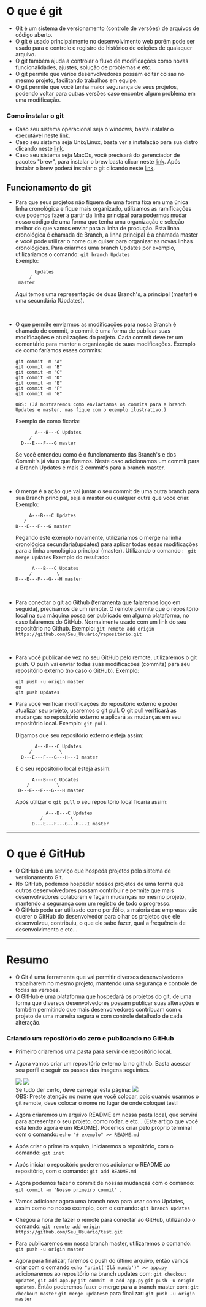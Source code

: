 # O que é git
* Git é um sistema de versionamento (controle de versões) de arquivos de código aberto.
* O git é usado principalmente no desenvolvimento web porém pode ser usado para o controle e registro do histórico de edições de qualaquer arquivo.
* O git também ajuda a controlar o fluxo de modificações como novas funcionalidades, ajustes, solução de problemas e etc. 
* O git permite que vários desenvolvedores possam editar coisas no mesmo projeto, facilitando trabalhos em equipe.
* O git permite que você tenha maior segurança de seus projetos, podendo voltar para outras versões caso encontre algum problema em uma modificação.

### Como instalar o git
* Caso seu sistema operacional seja o windows, basta instalar o executável neste <a href="https://git-scm.com/download/win">link</a>.
* Caso seu sistema seja Unix/Linux, basta ver a instalação para sua distro clicando neste <a href="https://git-scm.com/download/linux">link</a>.
* Caso seu sistema seja MacOs, você precisará do gerenciador de pacotes "brew", para instalar o brew basta clicar neste <a href="https://brew.sh/">link</a>. Após instalar o brew poderá instalar o git clicando neste <a href="https://git-scm.com/download/mac">link</a>.
## Funcionamento do git
* Para que seus projetos não fiquem de uma forma fixa em uma única linha cronológica e fique mais organizado, utilizamos as ramificações que podemos fazer a partir da linha principal para podermos mudar nosso código de uma forma que tenha uma organização e seleção melhor do que vamos enviar para a linha de produção. Esta linha cronológica é chamada de Branch, a linha principal é a chamada master e você pode utilizar o nome que quiser para organizar as novas linhas cronológicas. Para criarmos uma branch Updates por exemplo, utilizaríamos o comando: ```git branch Updates ```<br>
Exemplo:
    ```
           Updates
         /
     master
    ```
    Aqui temos uma representação de duas Branch's, a principal (master) e uma secundária (Updates).
<br>

* O que permite enviarmos as modificações para nossa Branch é chamado de commit, o commit é uma forma de publicar suas modificações e atualizações do projeto. Cada commit deve ter um comentário para manter a organização de suas modificações.
Exemplo de como faríamos esses commits:

    ```
    git commit -m "A" 
    git commit -m "B" 
    git commit -m "C" 
    git commit -m "D" 
    git commit -m "E" 
    git commit -m "F" 
    git commit -m "G" 

    OBS: (Já mostraremos como enviaríamos os commits para a branch Updates e master, mas fique com o exemplo ilustrativo.)
    ```

    Exemplo de como ficaria:

             A---B---C Updates
           /
        D---E---F---G master

    Se você entendeu como é o funcionamento das Branch's e dos Commit's já viu o que fizemos. Neste caso adicionamos um commit para a Branch Updates e mais 2 commit's para a branch master.
<br>

* O merge é a ação que vai juntar o seu commit de uma outra branch para sua Branch principal, seja a master ou qualquer outra que você criar.
Exemplo:
    ```
         A---B---C Updates
       /
    D---E---F---G master
    ```
    Pegando este exemplo novamente, utilizariamos o merge na linha cronológica secundária(updates) para aplicar todas essas modificações para a linha cronológica principal (master). Utilizando o comando : ``` git merge Updates```
    Exemplo do resultado:
    ```
          A---B---C Updates
	     /         \
    D---E---F---G---H master
    ```
<br>

* Para conectar o git ao Github (ferramenta que falaremos logo em seguida), precisamos de um remote. O remote permite que o repositório local na sua máquina possa ser publicado em alguma plataforma, no caso falaremos do GitHub. Normalmente usado com um link do seu repositório no Github.
Exemplo:
    ``` git remote add origin https://github.com/Seu_Usuário/repositório.git    ```
<br>

* Para você publicar de vez no seu GitHub pelo remote, utilizaremos o git push. O push vai enviar todas suas modificações (commits) para seu repositório externo (no caso o GitHub).
Exemplo:
    ```
    git push -u origin master
    ou
    git push Updates
    ```
* Para você verificar modificações do repositório externo e poder atualizar seu projeto, usaremos o git pull. O git pull verificará as mudanças no repositório externo e aplicará as mudanças em seu repositório local. Exemplo: ```git pull```.

    Digamos que seu repositório externo esteja assim:
  	```
           A---B---C Updates
	     /          \
      D---E---F---G---H---I master
   	```

    E o seu repositório local esteja assim:
    ```  
          A---B---C Updates
        /          \
     D---E---F---G---H master
    ```
    
   Após utilizar o ```git pull``` o seu repositório local ficaria assim:
   	```
               A---B---C Updates
	         /          \
          D---E---F---G---H---I master
 	```
---

# O que é GitHub
* O GitHub é um serviço que hospeda projetos pelo sistema de versionamento Git. 
* No GitHub, podemos hospedar nossos projetos de uma forma que outros desenvolvedores possam contribuir e permite que mais desenvolvedores colaborem e façam mudanças no mesmo projeto, mantendo a segurança com um registro de todo o progresso.
* O GitHub pode ser utilizado como portfólio, a maioria das empresas vão querer o GitHub do desenvolvedor para olhar os projetos que ele desenvolveu, contribuiu, o que ele sabe fazer, qual a frequência de desenvolvimento e etc...

---
# Resumo
* O Git é uma ferramenta que vai permitir diversos desenvolvedores trabalharem no mesmo projeto, mantendo uma segurança e controle de todas as versões.
* O GitHub é uma plataforma que hospedará os projetos do git, de uma forma que diversos desenvolvedores possam publicar suas alterações e também permitindo que mais desenvolvedores contribuam com o projeto de uma maneira segura e com controle detalhado de cada alteração.

### Criando um repositório do zero e publicando no GitHub

* Primeiro criaremos uma pasta para servir de repositório local.
* Agora vamos criar um repositório externo la no github. Basta acessar seu perfil e seguir os passos das imagens seguintes.

    <img src="https://i.imgur.com/8x2GWNX.png">
    <img src="https://i.imgur.com/BYeHVfh.png"><br>
    Se tudo der certo, deve carregar esta página:
    <img src="https://i.imgur.com/H4KHKVT.png"><br>
    OBS: Preste atenção no nome que você colocar, pois quando usarmos o git remote, deve colocar o nome no lugar de onde coloquei test!

* Agora criaremos um arquivo README em nossa pasta local, que servirá para apresentar o seu projeto, como rodar, e etc... (Este artigo que você está lendo agora é um README). Podemos criar pelo próprio terminal com o comando: ```echo "# exemplo" >> README.md```
* Após criar o primeiro arquivo, iniciaremos o repositório, com o comando: ```git init ```
* Após iniciar o repositório poderemos adicionar o README ao repositório, com o comando: ```git add README.md ```
* Agora podemos fazer o commit de nossas mudanças com o comando: ```git commit -m "Nosso primeiro commit" ```.
* Vamos adicionar agora uma branch nova para usar como Updates, assim como no nosso exemplo, com o comando: ```git branch updates```
* Chegou a hora de fazer o remote para conectar ao GitHub, utilizando o comando: ```git remote add origin https://github.com/Seu_Usuário/test.git```
* Para publicaremos em nossa branch master, utilizaremos o comando: ```git push -u origin master```
* Agora para finalizar, faremos o push do último arquivo, então vamos criar com o comando ```echo "print('Olá mundo')" >> app.py``` adicionaremos ao repositório na branch updates com: ```git checkout updates```, ```git add app.py``` ```git commit -m add app.py``` ```git push -u origin updates```. Então poderemos fazer o merge para a branch master com: ```git checkout master``` ```git merge updates```e para finalizar: ```git push -u origin master``` 
